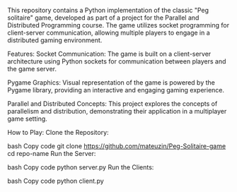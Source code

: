 This repository contains a Python implementation of the classic "Peg solitaire" game, developed as part of a project for the Parallel and Distributed Programming course. The game utilizes socket programming for client-server communication, allowing multiple players to engage in a distributed gaming environment.

Features:
Socket Communication: The game is built on a client-server architecture using Python sockets for communication between players and the game server.

Pygame Graphics: Visual representation of the game is powered by the Pygame library, providing an interactive and engaging gaming experience.

Parallel and Distributed Concepts: This project explores the concepts of parallelism and distribution, demonstrating their application in a multiplayer game setting.

How to Play:
Clone the Repository:

bash
Copy code
git clone https://github.com/mateuzin/Peg-Solitaire-game
cd repo-name
Run the Server:

bash
Copy code
python server.py
Run the Clients:

bash
Copy code
python client.py
